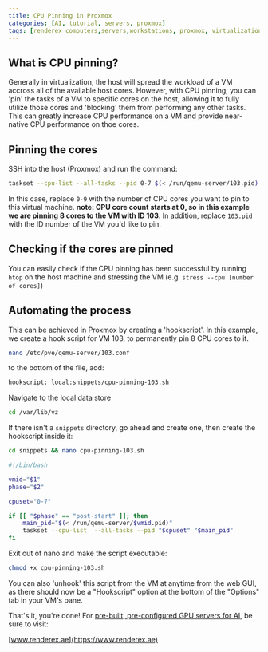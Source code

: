 ```yaml
---
title: CPU Pinning in Proxmox
categories: [AI, tutorial, servers, proxmox]
tags: [renderex computers,servers,workstations, proxmox, virtualization, ai, tutorial, ai tutorial, linux] #TAG names should be lowercase
---
```


## What is CPU pinning?

Generally in virtualization, the host will spread the workload of a VM accross all of the available host cores. However, with CPU pinning, you can 'pin' the tasks of a VM to specific cores on the host, allowing it to fully utilize those cores and 'blocking' them from performing any other tasks.
This can greatly increase CPU performance on a VM and provide near-native CPU performance on thoe cores.

## Pinning the cores

SSH into the host (Proxmox) and run the command:

```bash
taskset --cpu-list --all-tasks --pid 0-7 $(< /run/qemu-server/103.pid)
```

In this case, replace `0-9` with the number of CPU cores you want to pin to this virtual machine. **note: CPU core count starts at 0, so in this example we are pinning 8 cores to the VM with ID 103**.
In addition, replace `103.pid` with the ID number of the VM you'd like to pin.

## Checking if the cores are pinned

You can easily check if the CPU pinning has been successful by running `htop` on the host machine and stressing the VM (e.g. `stress --cpu [number of cores]`)

## Automating the process


This can be achieved in Proxmox by creating a 'hookscript'. In this example, we create a hook script for VM 103, to permanently pin 8 CPU cores to it. 

```bash
nano /etc/pve/qemu-server/103.conf
```

to the bottom of the file, add:

```bash
hookscript: local:snippets/cpu-pinning-103.sh
```

Navigate to the local data store

```bash
cd /var/lib/vz
```

If there isn't a `snippets` directory, go ahead and create one, then create the hookscript inside it:

```bash
cd snippets && nano cpu-pinning-103.sh
```

```bash
#!/bin/bash

vmid="$1"
phase="$2"

cpuset="0-7"

if [[ "$phase" == "post-start" ]]; then
    main_pid="$(< /run/qemu-server/$vmid.pid)"
    taskset --cpu-list  --all-tasks --pid "$cpuset" "$main_pid"
fi
 ```
 
 Exit out of nano and make the script executable:
 
 ```bash
 chmod +x cpu-pinning-103.sh
 ```

You can also 'unhook' this script from the VM at anytime from the web GUI, as there should now be a "Hookscript" option at the bottom of the "Options" tab
in your VM's pane.

That's it, you're done! For [pre-built, pre-configured GPU servers for AI](https://renderex.ae/servers/ml-server), be sure to visit:

[www.renderex.ae](https://www.renderex.ae)
